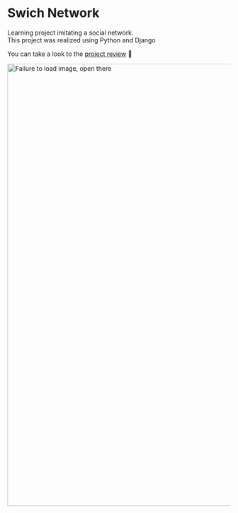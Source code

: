 # Swich Network
Learning project imitating a social network.  
This project was realized using Python and Django


You can take a look to the [project review](https://youtu.be/i2tpoJ4xEBc) :movie_camera:

<img width="1000" alt="Failure to load image, open there" src="https://drive.google.com/uc?export=view&id=1S-KJh6klrzsGM8_7eqRFgLSYaxqq2vRF">
